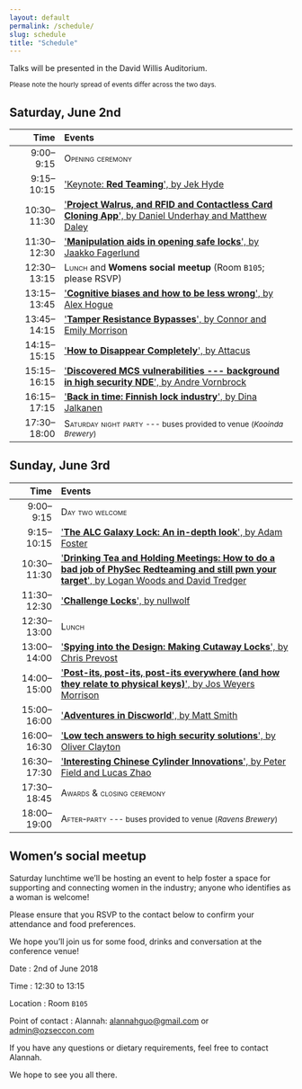 ```yaml
---
layout: default
permalink: /schedule/
slug: schedule
title: "Schedule"
---
```


Talks will be presented in the David Willis Auditorium.

<small>Please note the hourly spread of events differ across the two days.</small>

## Saturday, June 2nd

| Time         | Events																																																																																						|
| -----------: | :--------------------------------------------------------------------------------------------------------------------------------------------------------------------------------|
| 9:00–9:15    | <span class="smallcaps">Opening ceremony</span>																																																																	|
| 9:15–10:15   | ['Keynote: **Red Teaming**', by Jek Hyde](https://ozlockcon.com/speakers/#jek-hyde)																																															|
| 10:30–11:30  | ['**Project Walrus, and RFID and Contactless Card Cloning App**', by Daniel Underhay and Matthew Daley](https://ozlockcon.com/speakers/#daniel-underhay-matthew-daley)						|
| 11:30–12:30  | ['**Manipulation aids in opening safe locks**', by Jaakko Fagerlund](https://ozlockcon.com/speakers/#jaakko-fagerlund)																														|
| 12:30–13:15  | <span class="smallcaps">Lunch</span> and **Womens social meetup** (Room `B105`; please <abbr>RSVP</abbr>)																																				|
| 13:15–13:45  | ['**Cognitive biases and how to be less wrong**', by Alex Hogue](https://ozlockcon.com/speakers/#alex-hogue)																																			|
| 13:45–14:15  | ['**Tamper Resistance Bypasses**', by Connor and Emily Morrison](https://ozlockcon.com/speakers/#connor-emily-morrison)																													|
| 14:15–15:15  | ['**How to Disappear Completely**', by Attacus](https://ozlockcon.com/speakers/#attacus) 																																												|
| 15:15–16:15  | ['**Discovered MCS vulnerabilities --- background in high security NDE**', by Andre Vornbrock](https://ozlockcon.com/speakers/#andre-vornbrock) 																	|
| 16:15–17:15  | ['**Back in time: Finnish lock industry**', by Dina Jalkanen](https://ozlockcon.com/speakers/#dina-jalkanen) 																																		|
| 17:30–18:00  | <span class="smallcaps">Saturday night party</span> <small>--- buses provided to venue (_Kooinda Brewery_)</small>																																|


## Sunday, June 3rd

| Time         | Events																																																																																						|
| -----------: | :--------------------------------------------------------------------------------------------------------------------------------------------------------------------------------|
| 9:00–9:15    | <span class="smallcaps">Day two welcome</span>																																																																		|
| 9:15–10:15   | ['**The ALC Galaxy Lock: An in-depth look**', by Adam Foster](https://ozlockcon.com/speakers/#adam-jon-foster)																																		|
| 10:30–11:30  | ['**Drinking Tea and Holding Meetings: How to do a bad job of PhySec Redteaming and still pwn your target**', by Logan Woods and David Tredger](https://ozlockcon.com/speakers/#logan-woods-david-tredger)|
| 11:30–12:30  | ['**Challenge Locks**', by nullwolf](https://ozlockcon.com/speakers/#nullwolf)																																																		|
| 12:30–13:00  | <span class="smallcaps">Lunch</span>																																																																							|
| 13:00–14:00  | ['**Spying into the Design: Making Cutaway Locks**', by Chris Prevost](https://ozlockcon.com/speakers/#alex-hogue)																																|
| 14:00–15:00  | ['**Post-its, post-its, post-its everywhere (and how they relate to physical keys)**', by Jos Weyers Morrison](https://ozlockcon.com/speakers/#jos-weyers)												|
| 15:00–16:00  | ['**Adventures in Discworld**', by Matt Smith](https://ozlockcon.com/speakers/#matt-smith) 																																											|
| 16:00–16:30  | ['**Low tech answers to high security solutions**', by Oliver Clayton](https://ozlockcon.com/speakers/#oliver-clayton) 																													|
| 16:30–17:30  | ['**Interesting Chinese Cylinder Innovations**', by Peter Field and Lucas Zhao](https://ozlockcon.com/speakers/#peter-field-lucas-zhao) 																					|
| 17:30–18:45  | <span class="smallcaps">Awards <span class="amp">&amp;</span> closing ceremony</span>																																														|
| 18:00–19:00  | <span class="smallcaps">After-party</span> <small>--- buses provided to venue (_Ravens Brewery_)</small>																																					|


## Women’s social meetup

Saturday lunchtime we’ll be hosting an event to help foster a space for supporting and connecting women in the industry; anyone who identifies as a woman is welcome!

Please ensure that you <abbr>RSVP</abbr> to the contact below to confirm your attendance and food preferences.

We hope you’ll join us for some food, drinks and conversation at the conference venue!

Date
: 2nd of June 2018

Time
: 12:30 to 13:15

Location
: Room `B105`

Point of contact
: Alannah: <a href="mailto:alannahguo@gmail.com">alannahguo@gmail.com</a> or <a href="mailto:{{ site.email }}">admin@ozseccon.com</a>

If you have any questions or dietary requirements, feel free to contact Alannah.

We hope to see you all there.
